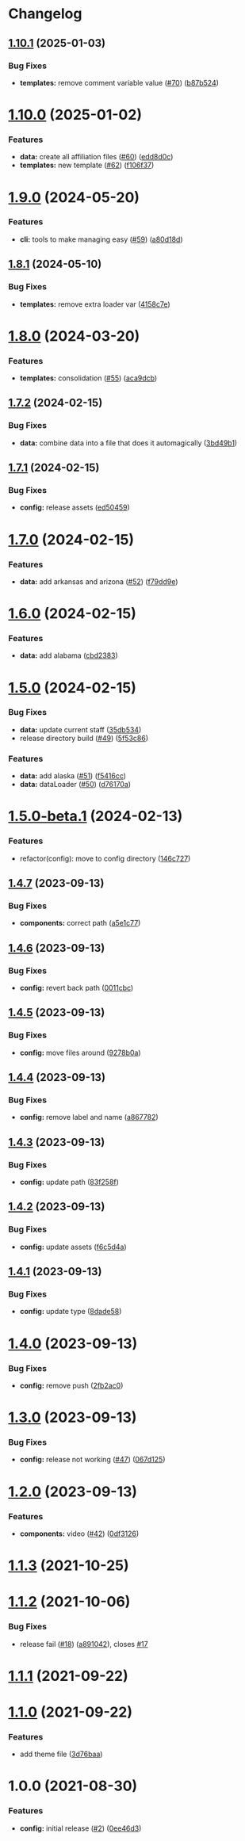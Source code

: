 # Changelog

## [1.10.1](https://github.com/aclu-national/email-builder/compare/v1.10.0...v1.10.1) (2025-01-03)


### Bug Fixes

* **templates:** remove comment variable value ([#70](https://github.com/aclu-national/email-builder/issues/70)) ([b87b524](https://github.com/aclu-national/email-builder/commit/b87b5245d0d36efeae4f45c1ae4640c84bc56862))

# [1.10.0](https://github.com/aclu-national/email-builder/compare/v1.9.0...v1.10.0) (2025-01-02)


### Features

* **data:** create all affiliation files ([#60](https://github.com/aclu-national/email-builder/issues/60)) ([edd8d0c](https://github.com/aclu-national/email-builder/commit/edd8d0c7c11e78754ab29ff1eecea1a71e459c1d))
* **templates:** new template ([#62](https://github.com/aclu-national/email-builder/issues/62)) ([f106f37](https://github.com/aclu-national/email-builder/commit/f106f37bd3a1d7d3d04dde1db3b81343a36434b3))

# [1.9.0](https://github.com/aclu-national/email-builder/compare/v1.8.1...v1.9.0) (2024-05-20)


### Features

* **cli:** tools to make managing easy ([#59](https://github.com/aclu-national/email-builder/issues/59)) ([a80d18d](https://github.com/aclu-national/email-builder/commit/a80d18da5c9e3fcf5926a38dbbecd534f55374b2))

## [1.8.1](https://github.com/aclu-national/email-builder/compare/v1.8.0...v1.8.1) (2024-05-10)


### Bug Fixes

* **templates:** remove extra loader var ([4158c7e](https://github.com/aclu-national/email-builder/commit/4158c7ef03c4d8939ba5ab0aad2f5641c233eed0))

# [1.8.0](https://github.com/aclu-national/email-builder/compare/v1.7.2...v1.8.0) (2024-03-20)


### Features

* **templates:** consolidation ([#55](https://github.com/aclu-national/email-builder/issues/55)) ([aca9dcb](https://github.com/aclu-national/email-builder/commit/aca9dcb5b0c8725bd00ae12be5f5bc3d019797f3))

## [1.7.2](https://github.com/aclu-national/email-builder/compare/v1.7.1...v1.7.2) (2024-02-15)


### Bug Fixes

* **data:** combine data into a file that does it automagically ([3bd49b1](https://github.com/aclu-national/email-builder/commit/3bd49b17cb529b47e892075adba7d0286f1edca5))

## [1.7.1](https://github.com/aclu-national/email-builder/compare/v1.7.0...v1.7.1) (2024-02-15)


### Bug Fixes

* **config:** release assets ([ed50459](https://github.com/aclu-national/email-builder/commit/ed50459fd00aa6d595387a8849c9fca1149c9caa))

# [1.7.0](https://github.com/aclu-national/email-builder/compare/v1.6.0...v1.7.0) (2024-02-15)


### Features

* **data:** add arkansas and arizona ([#52](https://github.com/aclu-national/email-builder/issues/52)) ([f79dd9e](https://github.com/aclu-national/email-builder/commit/f79dd9ead09d6ca328aaf2de7c17635e09b8ef16))

# [1.6.0](https://github.com/aclu-national/email-builder/compare/v1.5.0...v1.6.0) (2024-02-15)


### Features

* **data:** add alabama ([cbd2383](https://github.com/aclu-national/email-builder/commit/cbd23831e33ccd7d456cd5e1075cd37673944a22))

# [1.5.0](https://github.com/aclu-national/email-builder/compare/v1.4.7...v1.5.0) (2024-02-15)


### Bug Fixes

* **data:** update current staff ([35db534](https://github.com/aclu-national/email-builder/commit/35db5342298250676882959b33277b41baccde1a))
* release directory build ([#49](https://github.com/aclu-national/email-builder/issues/49)) ([5f53c86](https://github.com/aclu-national/email-builder/commit/5f53c86c31c8b266a339a3490910c5be1f2654f1))


### Features

* **data:** add alaska ([#51](https://github.com/aclu-national/email-builder/issues/51)) ([f5416cc](https://github.com/aclu-national/email-builder/commit/f5416cc397aa6cc83a1a7ed71d62cf1bdfd60a2d))
* **data:** dataLoader ([#50](https://github.com/aclu-national/email-builder/issues/50)) ([d76170a](https://github.com/aclu-national/email-builder/commit/d76170aca6b048f42f5d3348cbd0b3ada91843a5))

# [1.5.0-beta.1](https://github.com/aclu-national/email-builder/compare/v1.4.7...v1.5.0-beta.1) (2024-02-13)


### Features

* refactor(config): move to config directory ([146c727](https://github.com/aclu-national/email-builder/commit/146c727e9267f744b8841898ec32acdd6555e993))

## [1.4.7](https://github.com/aclu-national/email-builder/compare/v1.4.6...v1.4.7) (2023-09-13)


### Bug Fixes

* **components:** correct path ([a5e1c77](https://github.com/aclu-national/email-builder/commit/a5e1c770e90f5bfa2e003e2d19cdbe97117405e2))

## [1.4.6](https://github.com/aclu-national/email-builder/compare/v1.4.5...v1.4.6) (2023-09-13)


### Bug Fixes

* **config:** revert back path ([0011cbc](https://github.com/aclu-national/email-builder/commit/0011cbceb504a858aed20bcb7106c65d7c5cbc51))

## [1.4.5](https://github.com/aclu-national/email-builder/compare/v1.4.4...v1.4.5) (2023-09-13)


### Bug Fixes

* **config:** move files around ([9278b0a](https://github.com/aclu-national/email-builder/commit/9278b0a728d1e70f336a3412363f1a83e7e9c37e))

## [1.4.4](https://github.com/aclu-national/email-builder/compare/v1.4.3...v1.4.4) (2023-09-13)


### Bug Fixes

* **config:** remove label and name ([a867782](https://github.com/aclu-national/email-builder/commit/a867782d89fa7975333f51009c3e182195aee935))

## [1.4.3](https://github.com/aclu-national/email-builder/compare/v1.4.2...v1.4.3) (2023-09-13)


### Bug Fixes

* **config:** update path ([83f258f](https://github.com/aclu-national/email-builder/commit/83f258f57889935c154dcbb46eb29d729915b9c5))

## [1.4.2](https://github.com/aclu-national/email-builder/compare/v1.4.1...v1.4.2) (2023-09-13)


### Bug Fixes

* **config:** update assets ([f6c5d4a](https://github.com/aclu-national/email-builder/commit/f6c5d4aeacd6029ac21e35870ff586006c6fc50c))

## [1.4.1](https://github.com/aclu-national/email-builder/compare/v1.4.0...v1.4.1) (2023-09-13)


### Bug Fixes

* **config:** update type ([8dade58](https://github.com/aclu-national/email-builder/commit/8dade58d4a52235148754db209938117e79820f4))

# [1.4.0](https://github.com/aclu-national/email-builder/compare/v1.3.0...v1.4.0) (2023-09-13)


### Bug Fixes

* **config:** remove push ([2fb2ac0](https://github.com/aclu-national/email-builder/commit/2fb2ac09df86a851369b9366d6a5e9865f7f60ce))

# [1.3.0](https://github.com/aclu-national/email-builder/compare/v1.2.0...v1.3.0) (2023-09-13)


### Bug Fixes

* **config:** release not working ([#47](https://github.com/aclu-national/email-builder/issues/47)) ([067d125](https://github.com/aclu-national/email-builder/commit/067d125e551b73737a270d08f6dcacaf50af6cc0))

# [1.2.0](https://github.com/aclu-national/email-builder/compare/v1.1.3...v1.2.0) (2023-09-13)


### Features

* **components:** video ([#42](https://github.com/aclu-national/email-builder/issues/42)) ([0df3126](https://github.com/aclu-national/email-builder/commit/0df31261df864f816cadd3cb90068d7f5086d864))

# [1.1.3](https://github.com/aclu-national/email-builder/compare/v1.1.2...v1.1.3) (2021-10-25)

# [1.1.2](https://github.com/aclu-national/email-builder/compare/v1.1.1...v1.1.2) (2021-10-06)


### Bug Fixes

* release fail ([#18](https://github.com/aclu-national/email-builder/issues/18)) ([a891042](https://github.com/aclu-national/email-builder/commit/a891042c99ed9e5dfeb60488d81a8f3c31e9ea6d)), closes [#17](https://github.com/aclu-national/email-builder/issues/17)

# [1.1.1](https://github.com/aclu-national/email-builder/compare/v1.1.0...v1.1.1) (2021-09-22)

# [1.1.0](https://github.com/aclu-national/email-builder/compare/v1.0.0...v1.1.0) (2021-09-22)


### Features

* add theme file ([3d76baa](https://github.com/aclu-national/email-builder/commit/3d76baa7cf4c687d007388b7a0489f7a3a08d60d))

# 1.0.0 (2021-08-30)


### Features

* **config:** initial release ([#2](https://github.com/aclu-national/email-builder/issues/2)) ([0ee46d3](https://github.com/aclu-national/email-builder/commit/0ee46d3859f4444c2838cd4bf7c419dc32568665))
